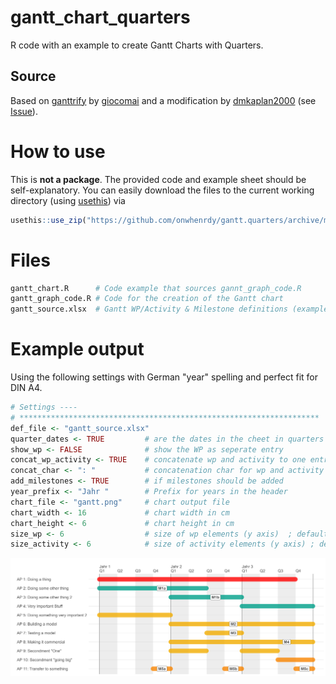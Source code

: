 # gantt_chart_quarters
R code with an example to create Gantt Charts with Quarters.

## Source

Based on [ganttrify](https://github.com/giocomai/ganttrify/) by [giocomai](https://github.com/giocomai) and a modification by [dmkaplan2000](https://github.com/dmkaplan2000) (see [Issue](https://github.com/giocomai/ganttrify/issues/40)).

# How to use

This is **not a package**. The provided code and example sheet should be self-explanatory.
You can easily download the files to the current working directory (using [usethis](https://usethis.r-lib.org/)) via
```R
usethis::use_zip("https://github.com/onwhenrdy/gantt.quarters/archive/master.zip", destdir = "./", cleanup = TRUE)
```

# Files
```R
gantt_chart.R      # Code example that sources gannt_graph_code.R
gantt_graph_code.R # Code for the creation of the Gantt chart
gantt_source.xlsx  # Gantt WP/Activity & Milestone definitions (example)
```

# Example output
Using the following settings with German "year" spelling and perfect fit for DIN A4.
```R
# Settings ----
# *******************************************************************
def_file <- "gantt_source.xlsx"
quarter_dates <- TRUE         # are the dates in the cheet in quarters
show_wp <- FALSE              # show the WP as seperate entry
concat_wp_activity <- TRUE    # concatenate wp and activity to one entry
concat_char <- ": "           # concatenation char for wp and activity
add_milestones <- TRUE        # if milestones should be added
year_prefix <- "Jahr "        # Prefix for years in the header
chart_file <- "gantt.png"     # chart output file
chart_width <- 16             # chart width in cm
chart_height <- 6             # chart height in cm
size_wp <- 6                  # size of wp elements (y axis)  ; default: 6
size_activity <- 6            # size of activity elements (y axis) ; default: 4
```
![](gantt.png)
